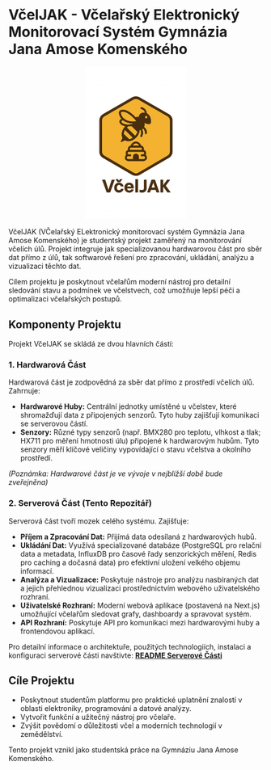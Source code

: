 # VčelJAK - Včelařský Elektronický Monitorovací Systém Gymnázia Jana Amose Komenského

<p align="center">
  <img src="icon.png" alt="Project Logo" width="200" />
</p>



VčelJAK (VČelařský ELektronický monitorovací systém Gymnázia Jana Amose Komenského) je studentský projekt zaměřený na monitorování včelích úlů. Projekt integruje jak specializovanou hardwarovou část pro sběr dat přímo z úlů, tak softwarové řešení pro zpracování, ukládání, analýzu a vizualizaci těchto dat.

Cílem projektu je poskytnout včelařům moderní nástroj pro detailní sledování stavu a podmínek ve včelstvech, což umožňuje lepší péči a optimalizaci včelařských postupů.

## Komponenty Projektu

Projekt VčelJAK se skládá ze dvou hlavních částí:

### 1. Hardwarová Část

Hardwarová část je zodpovědná za sběr dat přímo z prostředí včelích úlů. Zahrnuje:

*   **Hardwarové Huby:** Centrální jednotky umístěné u včelstev, které shromažďují data z připojených senzorů. Tyto huby zajišťují komunikaci se serverovou částí.
*   **Senzory:** Různé typy senzorů (např. BMX280 pro teplotu, vlhkost a tlak; HX711 pro měření hmotnosti úlu) připojené k hardwarovým hubům. Tyto senzory měří klíčové veličiny vypovídající o stavu včelstva a okolního prostředí.

*(Poznámka: Hardwarové část je ve vývoje v nejbližší době bude zveřejněna)*

### 2. Serverová Část (Tento Repozitář)

Serverová část tvoří mozek celého systému. Zajišťuje:

*   **Příjem a Zpracování Dat:** Přijímá data odesílaná z hardwarových hubů.
*   **Ukládání Dat:** Využívá specializované databáze (PostgreSQL pro relační data a metadata, InfluxDB pro časové řady senzorických měření, Redis pro caching a dočasná data) pro efektivní uložení velkého objemu informací.
*   **Analýza a Vizualizace:** Poskytuje nástroje pro analýzu nasbíraných dat a jejich přehlednou vizualizaci prostřednictvím webového uživatelského rozhraní.
*   **Uživatelské Rozhraní:** Moderní webová aplikace (postavená na Next.js) umožňující včelařům sledovat grafy, dashboardy a spravovat systém.
*   **API Rozhraní:** Poskytuje API pro komunikaci mezi hardwarovými huby a frontendovou aplikací.

Pro detailní informace o architektuře, použitých technologiích, instalaci a konfiguraci serverové části navštivte:
**[README Serverové Části](Server/Server/README.md)**


## Cíle Projektu

*   Poskytnout studentům platformu pro praktické uplatnění znalostí v oblasti elektroniky, programování a datové analýzy.
*   Vytvořit funkční a užitečný nástroj pro včelaře.
*   Zvýšit povědomí o důležitosti včel a moderních technologií v zemědělství.



Tento projekt vznikl jako studentská práce na Gymnáziu Jana Amose Komenského.
